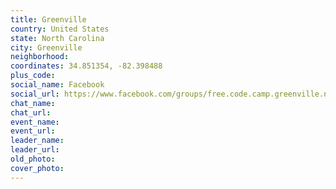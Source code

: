 ```yaml
---
title: Greenville
country: United States
state: North Carolina
city: Greenville
neighborhood: 
coordinates: 34.851354, -82.398488
plus_code:
social_name: Facebook
social_url: https://www.facebook.com/groups/free.code.camp.greenville.nc
chat_name:
chat_url:
event_name:
event_url:
leader_name:
leader_url:
old_photo: 
cover_photo:
---
```

